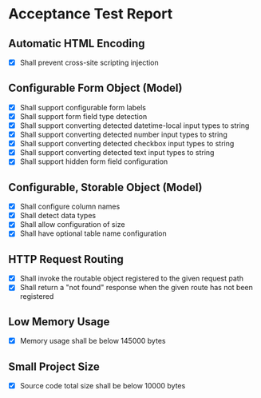 # Acceptance Test Report

## Automatic HTML Encoding
- [x] Shall prevent cross-site scripting injection

## Configurable Form Object (Model)
- [x] Shall support configurable form labels
- [x] Shall support form field type detection
- [x] Shall support converting detected datetime-local input types to string
- [x] Shall support converting detected number input types to string
- [x] Shall support converting detected checkbox input types to string
- [x] Shall support converting detected text input types to string
- [x] Shall support hidden form field configuration

## Configurable, Storable Object (Model)
- [x] Shall configure column names
- [x] Shall detect data types
- [x] Shall allow configuration of size
- [x] Shall have optional table name configuration

## HTTP Request Routing
- [x] Shall invoke the routable object registered to the given request path
- [x] Shall return a "not found" response when the given route has not been registered

## Low Memory Usage
- [x] Memory usage shall be below 145000 bytes

## Small Project Size
- [x] Source code total size shall be below 10000 bytes

